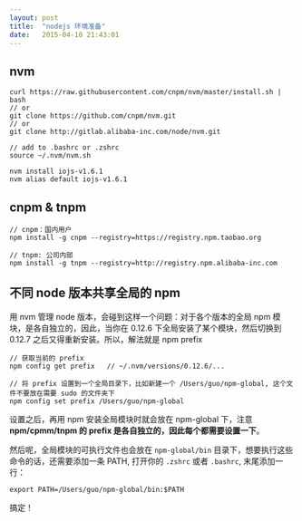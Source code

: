 ```yaml
---
layout: post
title:  "nodejs 环境准备"
date:   2015-04-10 21:43:01
---
```


## nvm

```
curl https://raw.githubusercontent.com/cnpm/nvm/master/install.sh | bash
// or
git clone https://github.com/cnpm/nvm.git
// or
git clone http://gitlab.alibaba-inc.com/node/nvm.git

// add to .bashrc or .zshrc
source ~/.nvm/nvm.sh

nvm install iojs-v1.6.1
nvm alias default iojs-v1.6.1
```

## cnpm & tnpm

```
// cnpm：国内用户
npm install -g cnpm --registry=https://registry.npm.taobao.org

// tnpm: 公司内部
npm install -g tnpm --registry=http://registry.npm.alibaba-inc.com
```

## 不同 node 版本共享全局的 npm

用 nvm 管理 node 版本，会碰到这样一个问题：对于各个版本的全局 npm 模块，是各自独立的，因此，当你在 0.12.6 下全局安装了某个模块，然后切换到 0.12.7 之后又得重新安装。所以，解法就是 npm prefix

```
// 获取当前的 prefix
npm config get prefix   // ~/.nvm/versions/0.12.6/...

// 将 prefix 设置到一个全局目录下，比如新建一个 /Users/guo/npm-global, 这个文件不要放在需要 sudo 的文件夹下
npm config set prefix /Users/guo/npm-global
```

设置之后，再用 npm 安装全局模块时就会放在 npm-global 下，注意 **npm/cpmm/tnpm 的 prefix 是各自独立的，因此每个都需要设置一下**。

然后呢，全局模块的可执行文件也会放在 `npm-global/bin` 目录下，想要执行这些命令的话，还需要添加一条 PATH, 打开你的 `.zshrc` 或者 `.bashrc`, 末尾添加一行：

```
export PATH=/Users/guo/npm-global/bin:$PATH
```

搞定！

